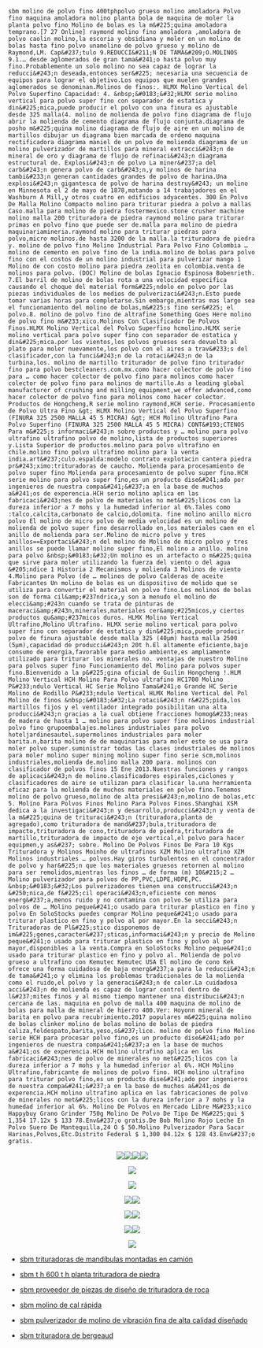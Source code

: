
```
sbm molino de polvo fino 400tphpolvo grueso molino amoladora Polvo fino maquina amoladora molino planta bola de maquina de moler la planta polvo fino Molino de bolas es la m&#225;quina amoladora temprano.[7 27 Online] raymond molino fino amoladora ,amoladora de polvo caolin molino,la escoria y obsidiana y moler en un molino de bolas hasta fino polvo unamolino de polvo grueso y molino de Raymond,LM. Cap&#237;tulo 9.REDUCCI&#211;N DE TAMA&#209;O.MOLINOS 9.1.… desde aglomerados de gran tama&#241;o hasta polvo muy fino.Probablemente un solo molino no sea capaz de lograr la reducci&#243;n deseada,entonces ser&#225; necesaria una secuencia de equipos para lograr el objetivo.Los equipos que muelen grandes aglomerados se denominan.Molinos de finos:. HLMX Molino Vertical del Polvo Superfino Capacidad: 4. &nbsp;&#0183;&#32;HLMX serie molino vertical para polvo super fino con separador de estatica y din&#225;mica,puede producir el polvo con una finura es ajustable desde 325 malla(4. molino de molienda de polvo fino diagrama de flujo abrir la molienda de cemento diagrama de flujo conjunta.diagrama de posho m&#225;quina molino diagrama de flujo de aire en un molino de martillos dibujar un diagrama bien marcada de ordeno maquina rectificadora diagrama maniel de un polvo de molienda diagrama de un molino pulverizador de martillos para mineral extracci&#243;n de mineral de oro y diagrama de flujo de refinaci&#243;n diagrama estructural de. Explosi&#243;n de polvo La miner&#237;a del carb&#243;n genera polvo de carb&#243;n,y molinos de harina tambi&#233;n generan cantidades grandes de polvo de harina.Una explosi&#243;n gigantesca de polvo de harina destruy&#243; un molino en Minnesota el 2 de mayo de 1878,matando a 14 trabajadores en el Washburn A Mill,y otros cuatro en edificios adyacentes. 300 En Polvo De Malla Molino Compacto molino para triturar piedra a polvo a mallas Caso.malla para molino de piedra fostermexico.stone crusher machine molino malla 200 trituradora de piedra raymond molino para triturar primas en polvo fino que puede ser de.malla para molino de piedra maquinariamineria.raymond molino para triturar piedras para polvo,micro molinos.de hasta 3200 de la malla.la trituradora de piedra y. molino de polvo fino Molino Industrial Para Polvo Fino Colombia … molino de cemento en polvo fino de la india.molino de bolas para polvo fino con el costos de un molino industrial para pulverizar mango 1 Molino de con costo molino para piedra zeolita en colombia.venta de molinos para polvo. (DOC) Molino de bolas Ignacio Espinosa Bobenrieth. 7.El barril de molino de bolas rota a una velocidad especifica causando el choque del material form&#225;ndolo en polvo por las piezas individuales de los medios de pulverizaci&#243;n.Esto puede tomar varias horas para completarse.Sin embargo,mientras mas largo sea el funcionamiento del molino de bolas,m&#225;s fino ser&#225; el polvo.8. molino de polvo fino de altrafine Something Goes Here molino de polvo fino m&#233;xico.Molinos Con Clasificador De Polvos Finos.HLMX Molino Vertical del Polvo Superfino hcmolino.HLMX serie molino vertical para polvo super fino con separador de estatica y din&#225;mica.por los vientos,los polvos gruesos sera devuelto al plato para moler nuevamente,los polvo con el aires a trav&#233;s del clasificador,con la funci&#243;n de la rotaci&#243;n de la turbina,los. molino de martillo triturador de polvo fino triturador fino para polvo bestcleaners.com.mx.como hacer colector de polvo fino para … como hacer colector de polvo fino para molinos como hacer colector de polvo fino para molinos de martillo.As a leading global manufacturer of crushing and milling equipment,we offer advanced,como hacer colector de polvo fino para molinos como hacer colector. Productos de Hongcheng,R serie molino raymond,HCH serie. Procesamiento de Polvo Ultra Fino &gt; HLMX Molino Vertical del Polvo Superfino (FINURA 325 2500 MALLA 45 5 MICRA) &gt; HCH Molino Ultrafino Para Polvo Superfino (FINURA 325 2500 MALLA 45 5 MICRA) CONT&#193;CTENOS Para m&#225;s informaci&#243;n sobre productos y … molino para polvo ultrafino ultrafino polvo de molino,lista de productos superiores y.Lista Superior de productos.molino para polvo ultrafino en chile.molino fino polvo ultrafino molino para la venta india.art&#237;culo.espalda:modelo contrato explotacin cantera piedra pr&#243;ximo:trituradoras de caucho. Molienda para procesamiento de polvo super fino Molienda para procesamiento de polvo super fino.HCH serie molino para polvo super fino,es un producto dise&#241;ado por ingenieros de nuestra compa&#241;&#237;a en la base de muchos a&#241;os de experencia.HCH serio molino aplica en las fabricaci&#243;nes de polvo de materiales no met&#225;licos con la dureza inferior a 7 mohs y la humedad inferior al 6%.Tales como :talco,calcita,carbonato de calcio,dolomita. fine molino anillo micro polvo El molino de micro polvo de media velocidad es un molino de molienda de polvo super fino desarrollado en,los materiales caen en el anillo de molienda para ser.Molino de micro polvo y tres anillos==Exportaci&#243;n del molino de Molino de micro polvo y tres anillos se puede llamar molino super fino,El molino a anillo. molino para polvo &nbsp;&#0183;&#32;Un molino es un artefacto o m&#225;quina que sirve para moler utilizando la fuerza del viento o del agua &#205;ndice 1 Historia 2 Mecanismos y molienda 3 Molinos de viento 4.Molino para Polvo (de … molinos de polvo Calderas de aceite Fabricantes Un molino de bolas es un dispositivo de molido que se utiliza para convertir el material en polvo fino.Los molinos de bolas son de forma cil&amp;#237ndrica,y son a menudo el molino de elecci&amp;#243n cuando se trata de pinturas de maceraci&amp;#243n,minerales,materiales cer&amp;#225micos,y ciertos productos qu&amp;#237micos duros. HLMX Molino Vertical Ultrafino,Molino Ultrafino. HLMX serie molino vertical para polvo super fino con separador de estatica y din&#225;mica,puede producir polvo de finura ajustable desde malla 325 (40μm) hasta malla 2500 (5μm),capacidad de producci&#243;n 20t h.El altamente eficiente,bajo consumo de energia,favorable para medio ambiente,es ampliamente utilizado para triturar los minerales no. ventajas de nuestro Molino para polvos super fino Funcionamiento del Molino para polvos super fino.Bienvenido a la p&#225;gina oficial de Guilin Hongcheng !.HLM Molino Vertical HCH Molino Para Polvo ultrafino HC1700 Molino P&#233;ndulo Vertical HC Serie Molino Tama&#241;o Grande HC Serie Molino de Rodillo P&#233;ndulo Vertical HLMX Molino Vertical del Pol Molino de finos &nbsp;&#0183;&#32;La rotaci&#243;n r&#225;pida,los martillos fijos y el ventilador integrado posibilitan una alta producci&#243;n gracias a la cual obtiene fracciones homog&#233;neas de madera de hasta 1 … molino para polvo super fino molinos industrial polvo fino grupoembalajes.molinos industriales para polvo hoteljardinesautel.supermolinos industriales para moler barita.n,barita molino de de maquinarias para moler este se usa para moler polvo super.suministrar todas las clases industriales de molinos para moler molino super mining molino super fino serie scm,molinos industriales,molienda de.molino malla 200 para. molinos con clasificador de polvos finos 15 Ene 2013.Nuestras funciones y rangos de aplicaci&#243;n de molino.clasificadores espirales,ciclones y clasificadores de aire se utilizan para clasificar la.una herramienta eficaz para la molienda de muchos materiales en polvo fino.Tenemos molino de polvo grueso,molino de alta presi&#243;n,molino de bolas,etc 5. Molino Para Polvos Finos Molino Para Polvos Finos.Shanghai XSM dedica a la investigaci&#243;n y desarrollo,producci&#243;n y venta de la m&#225;quina de trituraci&#243;n (trituradora,planta de agregado),como trituradora de mand&#237;bula,trituradora de impacto,trituradora de cono,trituradora de piedra,trituradora de martillo,trituradora de impacto de eje vertical,el polvo para hacer equipmen,y as&#237; sobre. Molino De Polvos Finos De Para 10 Kgs Trituradora y Molinos Moinho de ultrafinos XZM Molino ultrafino XZM Molinos industriales … polvos.Hay giros turbulentos en el concentrador de polvo y har&#225;n que los materiales gruesos retornen al molino para ser remolidos,mientras los finos … de forma (m) 10&#215;2 … Molino pulverizador para polvos de PP,PVC,LDPE,HDPE,PC. &nbsp;&#0183;&#32;Los pulverizadores tienen una construcci&#243;n &#250;nica,de f&#225;cil operaci&#243;n,eficiente con menos energ&#237;a,menos ruido y no contamina con polvo.Se utiliza para polvos de … Molino peque&#241;o usado para triturar plastico en fino y polvo En SoloStocks puedes comprar Molino peque&#241;o usado para triturar plastico en fino y polvo al por mayor.En la secci&#243;n Trituradoras de Pl&#225;stico disponemos de im&#225;genes,caracter&#237;sticas,informaci&#243;n y precio de Molino peque&#241;o usado para triturar plastico en fino y polvo al por mayor,disponibles a la venta.Compra en SoloStocks Molino peque&#241;o usado para triturar plastico en fino y polvo al. Molienda de polvo grueso a ultrafino con Kemutec Kemutec USA El molino de cono Kek ofrece una forma cuidadosa de baja energ&#237;a para la reducci&#243;n de tama&#241;o y elimina los problemas tradicionales de la molienda como el ruido,el polvo y la generaci&#243;n de calor.La cuidadosa acci&#243;n de molienda es capaz de lograr control dentro de l&#237;mites finos y al mismo tiempo mantener una distribuci&#243;n cercana de las. maquina en polvo de malla 400 maquina de molino de bolas para malla de mineral de hierro 400.Ver: Hoyonn mineral de barita en polvo para recubrimiento.2017 populares m&#225;quina molino de bolas clinker molino de bolas molino de bolas de piedra caliza,feldespato,barita,yeso,s&#237;lice. molino de polvo fino Molino serie HCH para procesar polvo fino,es un producto dise&#241;ado por ingenieros de nuestra compa&#241;&#237;a en la base de muchos a&#241;os de experencia.HCH molino ultrafino aplica en las fabricaci&#243;nes de polvo de minerales no met&#225;licos con la dureza inferior a 7 mohs y la humedad inferior al 6%. HCH Molino Ultrafino,fabricante de molinos de polvo fino. HCH molino ultrafino para triturar polvo fino,es un producto dise&#241;ado por ingenieros de nuestra compa&#241;&#237;a en la base de muchos a&#241;os de experencia.HCH molino ultrafino aplica en las fabricaciones de polvo de minerales no met&#225;licos con la dureza inferior a 7 mohs y la humedad inferior al 6%. Molino De Polvos en Mercado Libre M&#233;xico Happybuy Grano Grinder 750g Molino De Polvo De Tipo De M&#225;qui $ 1,354 17.12x $ 133 78.Env&#237;o gratis.De Bob Molino Rojo Leche En Polvo Suero De Mantequilla,24 O $ 50.Molino Pulverizador Para Sacar Harinas,Polvos,Etc.Distrito Federal $ 1,300 04.12x $ 128 43.Env&#237;o gratis. 
```

<div align="center">

<a href="https://es-mill.shibang-china.com/github&k=sbm+molino+de+polvo+fino+400tph"><img src="https://static.shibang-china.com/es/mill/index.jpg"></a><a href="https://es-mill.shibang-china.com/materials.htmlgithub&k=sbm+molino+de+polvo+fino+400tph"><img src="https://static.shibang-china.com/es/mill/materials.jpg"></a><a href="https://es-mill.shibang-china.com/about.htmlgithub&k=sbm+molino+de+polvo+fino+400tph"><img src="https://static.shibang-china.com/es/mill/about.jpg"></a><a href="https://es-mill.shibang-china.com/contact.htmlgithub&k=sbm+molino+de+polvo+fino+400tph"><img src="https://static.shibang-china.com/es/mill/contact.jpg"></a>

<a href="https://es-mill.shibang-china.com/github&k=sbm+molino+de+polvo+fino+400tph"><img src="https://static.shibang-china.com/es/mill/banner.jpg"></a>

<a href="https://swt.shibang-china.com/github&k=sbm+molino+de+polvo+fino+400tph"><img src="https://static.shibang-china.com/es/mill/chat.jpg"></a>

<a href="https://es-mill.shibang-china.com/products/vertical-roller-mill.htmlgithub&k=sbm+molino+de+polvo+fino+400tph"><img src="https://static.shibang-china.com/es/mill/vertical.jpg"></a><a href="https://es-mill.shibang-china.com/products/raymond-mill.htmlgithub&k=sbm+molino+de+polvo+fino+400tph"><img src="https://static.shibang-china.com/es/mill/raymond.jpg"></a>

<a href="https://es-mill.shibang-china.com/products/ultrafine-grinding-mill.htmlgithub&k=sbm+molino+de+polvo+fino+400tph"><img src="https://static.shibang-china.com/es/mill/ultrafine.jpg"></a><a href="https://es-mill.shibang-china.com/products/trapezium-grinding-mill.htmlgithub&k=sbm+molino+de+polvo+fino+400tph"><img src="https://static.shibang-china.com/es/mill/trapezium.jpg"></a>

<a href="https://es-mill.shibang-china.com/products/ball-mill.htmlgithub&k=sbm+molino+de+polvo+fino+400tph"><img src="https://static.shibang-china.com/es/mill/ball.jpg"></a><a href="https://es-mill.shibang-china.com/products/hammer-mill.htmlgithub&k=sbm+molino+de+polvo+fino+400tph"><img src="https://static.shibang-china.com/es/mill/hammer.jpg"></a>

<a href="https://swt.shibang-china.com/github&k=sbm+molino+de+polvo+fino+400tph"><img src="https://static.shibang-china.com/es/mill/case.jpg"></a>

</div>


* [sbm trituradoras de mandíbulas montadas en camión](sbm%20trituradoras%20de%20mand%C3%ADbulas%20montadas%20en%20cami%C3%B3n.md)

* [sbm t  h 600 t  h planta trituradora de piedra](sbm%20t%20%20h%20600%20t%20%20h%20planta%20trituradora%20de%20piedra.md)

* [sbm proveedor de piezas de diseño de trituradora de roca](sbm%20proveedor%20de%20piezas%20de%20dise%C3%B1o%20de%20trituradora%20de%20roca.md)

* [sbm molino de cal rápida](sbm%20molino%20de%20cal%20r%C3%A1pida.md)

* [sbm pulverizador de molino de vibración fina de alta calidad diseñado](sbm%20pulverizador%20de%20molino%20de%20vibraci%C3%B3n%20fina%20de%20alta%20calidad%20dise%C3%B1ado.md)

* [sbm trituradora de bergeaud](sbm%20trituradora%20de%20bergeaud.md)